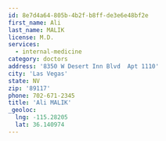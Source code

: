 ```yaml
---
id: 8e7d4a64-805b-4b2f-b8ff-de3e6e48bf2e
first_name: Ali
last_name: MALIK
license: M.D.
services:
  - internal-medicine
category: doctors
address: '8350 W Desert Inn Blvd  Apt 1110'
city: 'Las Vegas'
state: NV
zip: '89117'
phone: 702-671-2345
title: 'Ali MALIK'
_geoloc:
  lng: -115.28205
  lat: 36.140974
---
```

